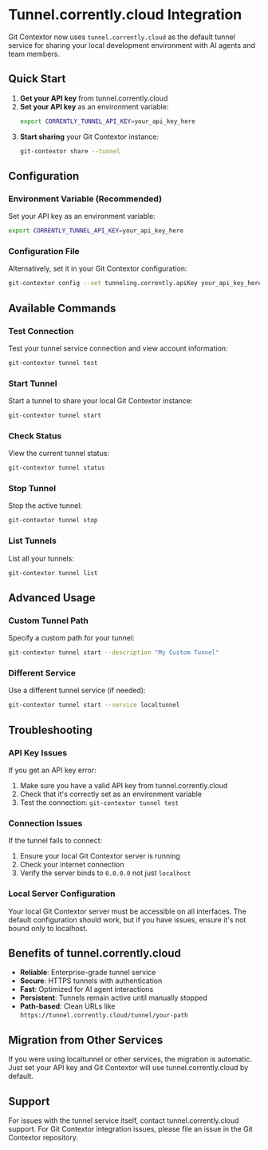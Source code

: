 # Tunnel.corrently.cloud Integration

Git Contextor now uses `tunnel.corrently.cloud` as the default tunnel service for sharing your local development environment with AI agents and team members.

## Quick Start

1. **Get your API key** from tunnel.corrently.cloud
2. **Set your API key** as an environment variable:
   ```bash
   export CORRENTLY_TUNNEL_API_KEY=your_api_key_here
   ```
3. **Start sharing** your Git Contextor instance:
   ```bash
   git-contextor share --tunnel
   ```

## Configuration

### Environment Variable (Recommended)
Set your API key as an environment variable:
```bash
export CORRENTLY_TUNNEL_API_KEY=your_api_key_here
```

### Configuration File
Alternatively, set it in your Git Contextor configuration:
```bash
git-contextor config --set tunneling.corrently.apiKey your_api_key_here
```

## Available Commands

### Test Connection
Test your tunnel service connection and view account information:
```bash
git-contextor tunnel test
```

### Start Tunnel
Start a tunnel to share your local Git Contextor instance:
```bash
git-contextor tunnel start
```

### Check Status
View the current tunnel status:
```bash
git-contextor tunnel status
```

### Stop Tunnel
Stop the active tunnel:
```bash
git-contextor tunnel stop
```

### List Tunnels
List all your tunnels:
```bash
git-contextor tunnel list
```

## Advanced Usage

### Custom Tunnel Path
Specify a custom path for your tunnel:
```bash
git-contextor tunnel start --description "My Custom Tunnel"
```

### Different Service
Use a different tunnel service (if needed):
```bash
git-contextor tunnel start --service localtunnel
```

## Troubleshooting

### API Key Issues
If you get an API key error:
1. Make sure you have a valid API key from tunnel.corrently.cloud
2. Check that it's correctly set as an environment variable
3. Test the connection: `git-contextor tunnel test`

### Connection Issues
If the tunnel fails to connect:
1. Ensure your local Git Contextor server is running
2. Check your internet connection
3. Verify the server binds to `0.0.0.0` not just `localhost`

### Local Server Configuration
Your local Git Contextor server must be accessible on all interfaces. The default configuration should work, but if you have issues, ensure it's not bound only to localhost.

## Benefits of tunnel.corrently.cloud

- **Reliable**: Enterprise-grade tunnel service
- **Secure**: HTTPS tunnels with authentication
- **Fast**: Optimized for AI agent interactions
- **Persistent**: Tunnels remain active until manually stopped
- **Path-based**: Clean URLs like `https://tunnel.corrently.cloud/tunnel/your-path`

## Migration from Other Services

If you were using localtunnel or other services, the migration is automatic. Just set your API key and Git Contextor will use tunnel.corrently.cloud by default.

## Support

For issues with the tunnel service itself, contact tunnel.corrently.cloud support.
For Git Contextor integration issues, please file an issue in the Git Contextor repository.
